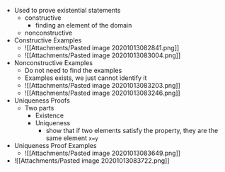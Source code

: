 - Used to prove existential statements
	- constructive
		- finding an element of the domain
	- nonconstructive
- Constructive Examples
	-  ![[Attachments/Pasted image 20201013082841.png]]
	-  ![[Attachments/Pasted image 20201013083004.png]]
-  Nonconstructive Examples
	-  Do not need to find the examples
	-  Examples exists, we just cannot identify it
	-  ![[Attachments/Pasted image 20201013083203.png]]
	-  ![[Attachments/Pasted image 20201013083246.png]]
-  Uniqueness Proofs
	-  Two parts
		-  Existence
		-  Uniqueness
			-  show that if two elements satisfy the property, they are the same element `x=y`
-  Uniqueness Proof Examples
	-  ![[Attachments/Pasted image 20201013083649.png]]
-  ![[Attachments/Pasted image 20201013083722.png]]